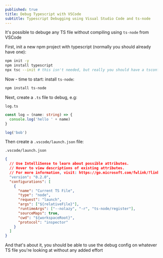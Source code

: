```yaml
---
published: true
title: Debug Typescript with VSCode
subtitle: Typescript Debugging using Visual Studio Code and ts-node
---
```


It's possible to debuge any TS file without compiling using `ts-node` from VSCode

First, init a new npm project with typescript (normally you should already have one):

```sh
npm init -y
npm install typescript
npx tsc --init # this isn't needed, but really you should have a tsconfig
```

Now - time to start: install `ts-node`:

```sh
npm install ts-node
```

Next, create a `.ts` file to debug, e.g:

`log.ts`

```ts
const log = (name: string) => {
  console.log('hello ' + name)
}

log('bob')
```

Then create a `.vscode/launch.json` file:

`.vscode/launch.json`

```json
{
  // Use IntelliSense to learn about possible attributes.
  // Hover to view descriptions of existing attributes.
  // For more information, visit: https://go.microsoft.com/fwlink/?linkid=830387
  "version": "0.2.0",
  "configurations": [
    {
      "name": "Current TS File",
      "type": "node",
      "request": "launch",
      "args": ["${relativeFile}"],
      "runtimeArgs": ["--nolazy", "-r", "ts-node/register"],
      "sourceMaps": true,
      "cwd": "${workspaceRoot}",
      "protocol": "inspector"
    }
  ]
}
```

And that's about it, you should be able to use the debug config on whatever TS file you're looking at without any added effort
